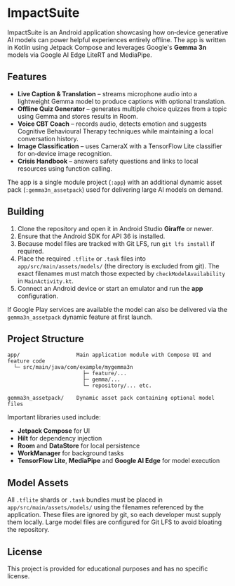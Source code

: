 # ImpactSuite

ImpactSuite is an Android application showcasing how on‑device generative AI models can power helpful
experiences entirely offline.  The app is written in Kotlin using Jetpack Compose and leverages
Google's **Gemma 3n** models via Google AI Edge LiteRT and MediaPipe.

## Features

- **Live Caption & Translation** – streams microphone audio into a lightweight Gemma model to produce captions with optional translation.
- **Offline Quiz Generator** – generates multiple choice quizzes from a topic using Gemma and stores results in Room.
- **Voice CBT Coach** – records audio, detects emotion and suggests Cognitive Behavioural Therapy techniques while maintaining a local conversation history.
- **Image Classification** – uses CameraX with a TensorFlow Lite classifier for on‑device image recognition.
- **Crisis Handbook** – answers safety questions and links to local resources using function calling.

The app is a single module project (`:app`) with an additional dynamic asset pack (`:gemma3n_assetpack`) used for delivering large AI models on demand.

## Building

1. Clone the repository and open it in Android Studio **Giraffe** or newer.
2. Ensure that the Android SDK for API 36 is installed.
3. Because model files are tracked with Git&nbsp;LFS, run `git lfs install` if required.
4. Place the required `.tflite` or `.task` files into
   `app/src/main/assets/models/` (the directory is excluded from git).  The exact
   filenames must match those expected by `checkModelAvailability` in
   `MainActivity.kt`.
5. Connect an Android device or start an emulator and run the **app** configuration.

If Google Play services are available the model can also be delivered via the
`gemma3n_assetpack` dynamic feature at first launch.

## Project Structure

```
app/                  Main application module with Compose UI and feature code
  └─ src/main/java/com/example/mygemma3n
                        ├─ feature/...
                        ├─ gemma/...
                        └─ repository/... etc.

gemma3n_assetpack/    Dynamic asset pack containing optional model files
```

Important libraries used include:

- **Jetpack Compose** for UI
- **Hilt** for dependency injection
- **Room** and **DataStore** for local persistence
- **WorkManager** for background tasks
- **TensorFlow Lite**, **MediaPipe** and **Google AI Edge** for model execution

## Model Assets

All `.tflite` shards or `.task` bundles must be placed in
`app/src/main/assets/models/` using the filenames referenced by the application.
These files are ignored by git, so each developer must supply them locally.
Large model files are configured for Git LFS to avoid bloating the repository.

## License

This project is provided for educational purposes and has no specific license.